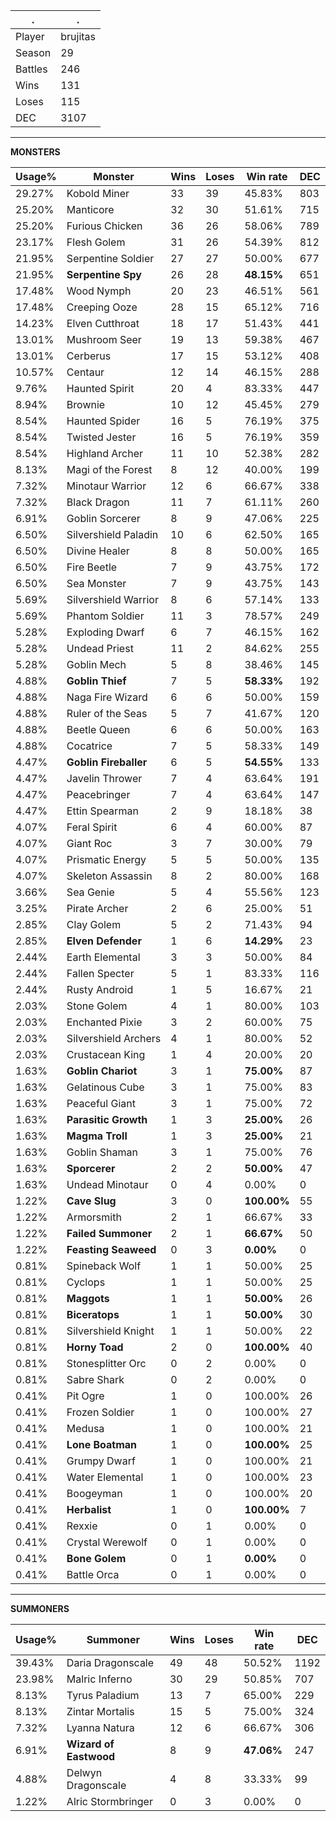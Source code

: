 .|.
|-|-
Player|brujitas
Season|29
Battles|246
Wins|131
Loses|115
DEC|3107

---
**MONSTERS**

Usage%|Monster|Wins|Loses|Win rate|DEC|
-|-|-|-|-|-|
29.27%|Kobold Miner|33|39|45.83%|803|
25.20%|Manticore|32|30|51.61%|715|
25.20%|Furious Chicken|36|26|58.06%|789|
23.17%|Flesh Golem|31|26|54.39%|812|
21.95%|Serpentine Soldier|27|27|50.00%|677|
21.95%|**Serpentine Spy**|26|28|**48.15%**|651|
17.48%|Wood Nymph|20|23|46.51%|561|
17.48%|Creeping Ooze|28|15|65.12%|716|
14.23%|Elven Cutthroat|18|17|51.43%|441|
13.01%|Mushroom Seer|19|13|59.38%|467|
13.01%|Cerberus|17|15|53.12%|408|
10.57%|Centaur|12|14|46.15%|288|
9.76%|Haunted Spirit|20|4|83.33%|447|
8.94%|Brownie|10|12|45.45%|279|
8.54%|Haunted Spider|16|5|76.19%|375|
8.54%|Twisted Jester|16|5|76.19%|359|
8.54%|Highland Archer|11|10|52.38%|282|
8.13%|Magi of the Forest|8|12|40.00%|199|
7.32%|Minotaur Warrior|12|6|66.67%|338|
7.32%|Black Dragon|11|7|61.11%|260|
6.91%|Goblin Sorcerer|8|9|47.06%|225|
6.50%|Silvershield Paladin|10|6|62.50%|165|
6.50%|Divine Healer|8|8|50.00%|165|
6.50%|Fire Beetle|7|9|43.75%|172|
6.50%|Sea Monster|7|9|43.75%|143|
5.69%|Silvershield Warrior|8|6|57.14%|133|
5.69%|Phantom Soldier|11|3|78.57%|249|
5.28%|Exploding Dwarf|6|7|46.15%|162|
5.28%|Undead Priest|11|2|84.62%|255|
5.28%|Goblin Mech|5|8|38.46%|145|
4.88%|**Goblin Thief**|7|5|**58.33%**|192|
4.88%|Naga Fire Wizard|6|6|50.00%|159|
4.88%|Ruler of the Seas|5|7|41.67%|120|
4.88%|Beetle Queen|6|6|50.00%|163|
4.88%|Cocatrice|7|5|58.33%|149|
4.47%|**Goblin Fireballer**|6|5|**54.55%**|133|
4.47%|Javelin Thrower|7|4|63.64%|191|
4.47%|Peacebringer|7|4|63.64%|147|
4.47%|Ettin Spearman|2|9|18.18%|38|
4.07%|Feral Spirit|6|4|60.00%|87|
4.07%|Giant Roc|3|7|30.00%|79|
4.07%|Prismatic Energy|5|5|50.00%|135|
4.07%|Skeleton Assassin|8|2|80.00%|168|
3.66%|Sea Genie|5|4|55.56%|123|
3.25%|Pirate Archer|2|6|25.00%|51|
2.85%|Clay Golem|5|2|71.43%|94|
2.85%|**Elven Defender**|1|6|**14.29%**|23|
2.44%|Earth Elemental|3|3|50.00%|84|
2.44%|Fallen Specter|5|1|83.33%|116|
2.44%|Rusty Android|1|5|16.67%|21|
2.03%|Stone Golem|4|1|80.00%|103|
2.03%|Enchanted Pixie|3|2|60.00%|75|
2.03%|Silvershield Archers|4|1|80.00%|52|
2.03%|Crustacean King|1|4|20.00%|20|
1.63%|**Goblin Chariot**|3|1|**75.00%**|87|
1.63%|Gelatinous Cube|3|1|75.00%|83|
1.63%|Peaceful Giant|3|1|75.00%|72|
1.63%|**Parasitic Growth**|1|3|**25.00%**|26|
1.63%|**Magma Troll**|1|3|**25.00%**|21|
1.63%|Goblin Shaman|3|1|75.00%|76|
1.63%|**Sporcerer**|2|2|**50.00%**|47|
1.63%|Undead Minotaur|0|4|0.00%|0|
1.22%|**Cave Slug**|3|0|**100.00%**|55|
1.22%|Armorsmith|2|1|66.67%|33|
1.22%|**Failed Summoner**|2|1|**66.67%**|50|
1.22%|**Feasting Seaweed**|0|3|**0.00%**|0|
0.81%|Spineback Wolf|1|1|50.00%|25|
0.81%|Cyclops|1|1|50.00%|25|
0.81%|**Maggots**|1|1|**50.00%**|26|
0.81%|**Biceratops**|1|1|**50.00%**|30|
0.81%|Silvershield Knight|1|1|50.00%|22|
0.81%|**Horny Toad**|2|0|**100.00%**|40|
0.81%|Stonesplitter Orc|0|2|0.00%|0|
0.81%|Sabre Shark|0|2|0.00%|0|
0.41%|Pit Ogre|1|0|100.00%|26|
0.41%|Frozen Soldier|1|0|100.00%|27|
0.41%|Medusa|1|0|100.00%|21|
0.41%|**Lone Boatman**|1|0|**100.00%**|25|
0.41%|Grumpy Dwarf|1|0|100.00%|21|
0.41%|Water Elemental|1|0|100.00%|23|
0.41%|Boogeyman|1|0|100.00%|20|
0.41%|**Herbalist**|1|0|**100.00%**|7|
0.41%|Rexxie|0|1|0.00%|0|
0.41%|Crystal Werewolf|0|1|0.00%|0|
0.41%|**Bone Golem**|0|1|**0.00%**|0|
0.41%|Battle Orca|0|1|0.00%|0|

---
**SUMMONERS**

Usage%|Summoner|Wins|Loses|Win rate|DEC|
-|-|-|-|-|-|
39.43%|Daria Dragonscale|49|48|50.52%|1192|
23.98%|Malric Inferno|30|29|50.85%|707|
8.13%|Tyrus Paladium|13|7|65.00%|229|
8.13%|Zintar Mortalis|15|5|75.00%|324|
7.32%|Lyanna Natura|12|6|66.67%|306|
6.91%|**Wizard of Eastwood**|8|9|**47.06%**|247|
4.88%|Delwyn Dragonscale|4|8|33.33%|99|
1.22%|Alric Stormbringer|0|3|0.00%|0|
